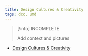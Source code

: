 ```yaml
---
title: Design Cultures & Creativity
tags: dcc, umd
---
```

> [!info] INCOMPLETE
> 
> Add context and pictures

- <a href="http://dcc.umd.edu/mission/">Design Cultures & Creativity</a>
